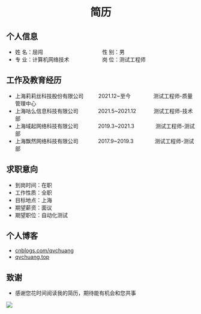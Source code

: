  <center>
     <h1>简历</h1>
 </center>
 
## 个人信息 

* 姓 名：屈闯 &ensp;&ensp;&ensp;&ensp;&ensp;&ensp;&ensp;&ensp;&ensp;&ensp;&ensp;&ensp;&ensp;&ensp;&ensp;&ensp;&ensp;&ensp;&ensp;&ensp;&ensp;&ensp;性 别：男
* 专 业：计算机网络技术&ensp;&ensp;&ensp;&ensp;&ensp;&ensp;&ensp;&ensp;&ensp;&ensp;&ensp;&ensp; 岗 位：测试工程师

## 工作及教育经历

* 上海莉莉丝科技股份有限公司 &emsp;&emsp;&nbsp;&nbsp;2021.12~至今 &ensp;&ensp;&ensp;&emsp;&emsp;&nbsp; 测试工程师-质量管理中心
* 上海咕么信息科技有限公司   &ensp;&emsp;&emsp;&emsp;2021.5~2021.12 &ensp;&ensp;&ensp;&emsp;&nbsp; 测试工程师-技术部
* 上海域起网络科技有限公司   &ensp;&emsp;&emsp;&emsp;2019.3~2021.3 &ensp;&ensp;&ensp;&emsp;&emsp; 测试工程师-测试部       
* 上海飘然网络科技有限公司   &ensp;&emsp;&emsp;&emsp;2017.9~2019.3 &ensp;&ensp;&ensp;&emsp;&emsp; 测试工程师-测试部          

## 求职意向

- 到岗时间：在职
- 工作性质：全职  
- 目标地点：上海  
- 期望薪资：面议  
- 期望职位：自动化测试

## 个人博客

- <a href="https://www.cnblogs.com/qvchuang/ ">cnblogs.com/qvchuang</a> 
- <a href="https://qvchuang.top/ ">qvchuang.top</a> 

## 致谢

- 感谢您花时间阅读我的简历，期待能有机会和您共事

![](https://camo.githubusercontent.com/6a0f76c7f114b2c8300ca379673520e5a898a0241ab216074dd7368354038abe/68747470733a2f2f692e696d6775722e636f6d2f6b644b686778362e676966)



